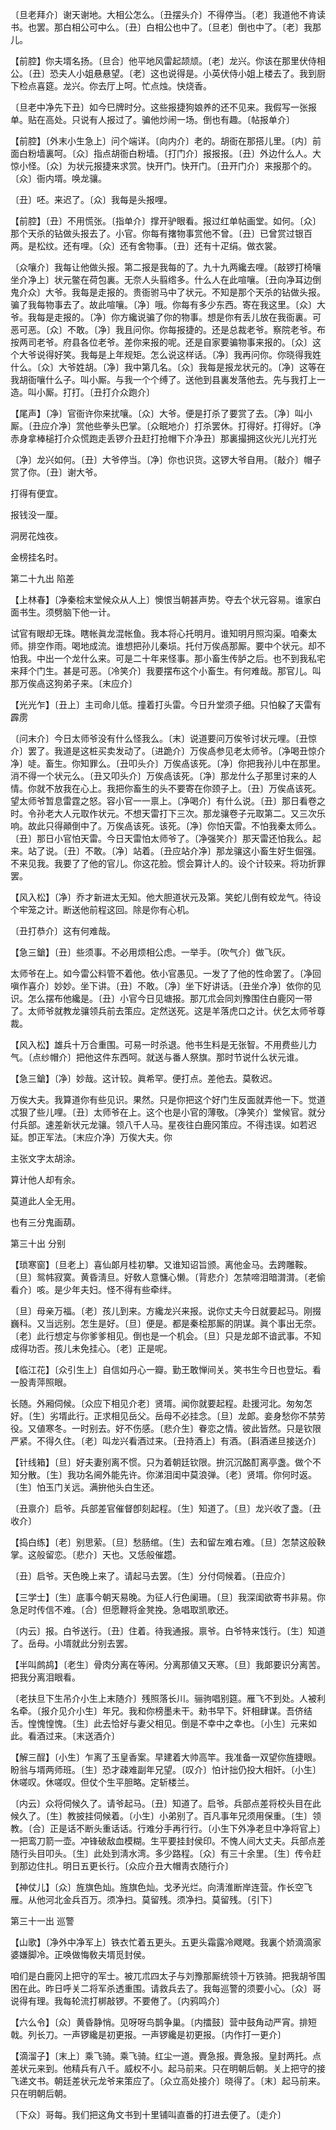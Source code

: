 <!-- { "loadSidebar": true } -->
〔旦老拜介〕谢天谢地。大相公怎么。〔丑摆头介〕不得停当。〔老〕我道他不肯读书。也罢。那白相公可中么。〔丑〕白相公也中了。〔旦老〕倒也中了。〔老〕我那儿。 

【前腔】你夫壻名扬。〔旦合〕他平地风雷起颉颃。〔老〕龙兴。你该在那里伏侍相公。〔丑〕恐夫人小姐悬悬望。〔老〕这也说得是。小英伏侍小姐上楼去了。我到厨下检点喜筵。龙兴。你去厅上呵。忙点烛。快烧香。

〔旦老中净先下丑〕如今巳牌时分。这些报捷狗娘养的还不见来。我假写一张报单。贴在高处。只说有人报过了。骗他炒闹一场。倒也有趣。〔帖报单介〕 

【前腔】〔外末小生急上〕问个端详。〔向内介〕老的。胡衙在那搭儿里。〔内〕前面白粉墙裏呵。〔众〕指点胡衙白粉墙。〔打门介〕报报报。〔丑〕外边什么人。大惊小怪。〔众〕为状元报捷来求赏。快开门。快开门。〔丑开门介〕来报那个的。〔众〕衙内壻。唤龙骧。

〔丑〕呸。来迟了。〔众〕我每是头报哩。 

【前腔】〔丑〕不用慌张。〔指单介〕撑开驴眼看。报过红单帖画堂。如何。〔众〕那个天杀的钻做头报去了。小官。你每有撦物事赏他不曾。〔丑〕已曾赏过银百两。是松纹。还有哩。〔众〕还有舍物事。〔丑〕还有十疋绢。做衣裳。

〔众嚷介〕我每让他做头报。第二报是我每的了。九十九两纔去哩。〔敲锣打椅嚷坐介净上〕状元鳖在荷包裏。无奈人头翦绺多。什么人在此喧嚷。〔丑向净耳边倒鬼介众〕大爷。我每是走报的。贵衙驸马中了状元。不知是那个天杀的钻做头报。骗了我每物事去了。故此喧嚷。〔净〕哦。你每有多少东西。寄在我这里。〔众〕大爷。我每是走报的。〔净〕你方纔说骗了你的物事。想是你有丢儿放在我衙裏。可恶可恶。〔众〕不敢。〔净〕我且问你。你每报捷的。还是总裁老爷。察院老爷。布按两司老爷。府县各位老爷。差你来报的呢。还是自家要骗物事来报的。〔众〕这个大爷说得好笑。我每是上年规矩。怎么说这样话。〔净〕我再问你。你晓得我姓什么。〔众〕大爷姓胡。〔净〕我中第几名。〔众〕我每是报龙状元的。〔净〕这等在我胡衙嚷什么子。叫小厮。与我一个个缚了。送他到县裏发落他去。先与我打上一造。叫小厮。打打。〔丑打介众跑介〕 

【尾声】〔净〕官衙许你来扰嚷。〔众〕大爷。便是打杀了要赏了去。〔净〕叫小厮。〔丑应介净〕赏他些拳头巴掌。〔众眠地介〕打杀罢休。打得好。打得好。〔净赤身拿棒槌打介众慌跑走丢锣介丑赶打抢帽下介净丑〕那裏撮拥这伙光儿光打光

〔净〕龙兴如何。〔丑〕大爷停当。〔净〕你也识货。这锣大爷自用。〔敲介〕帽子赏了你。〔丑〕谢大爷。 

打得有便宜。



报钱没一厘。

洞房花烛夜。



金榜挂名时。 

第二十九出
陷差

【上林春】〔净秦桧末堂候众从人上〕懊恨当朝甚声势。夺去个状元容易。谁家白面书生。须劈脑下他一计。

试官有眼却无珠。瞎帐眞龙混帐鱼。我本将心托明月。谁知明月照沟渠。咱秦太师。排空作雨。喝地成流。谁想把孙儿秦埙。托付万俟卨那厮。要中个状元。却不怕我。中出一个龙什么来。可是二十年来怪事。那小畜生传胪之后。也不到我私宅来拜个门生。甚是可恶。〔冷笑介〕我要摆布这个小畜生。有何难哉。那官儿。叫那万俟卨这狗弟子来。〔末应介〕 

【光光乍】〔丑上〕主司命儿低。撞着打头雷。今日升堂须子细。只怕躱了天雷有霹雳

〔问末介〕今日太师爷没有什么怪我么。〔末〕说道要问万俟爷讨状元哩。〔丑惊介〕罢了。我道是这桩买卖发动了。〔进跪介〕万俟卨参见老太师爷。〔净喝丑惊介净〕唗。畜生。你知罪么。〔丑叩头介〕万俟卨该死。〔净〕你把我孙儿中在那里。消不得一个状元么。〔丑又叩头介〕万俟卨该死。〔净〕那龙什么子那里讨来的人情。你就不放我在心上。我把你畜生的头不要寄在你颈子上。〔丑〕万俟卨该死。望太师爷暂息雷霆之怒。容小官一一禀上。〔净喝介〕有什么说。〔丑〕那日看卷之时。令孙老大人元取作状元。不想天雷打下三次。那龙骧卷子元取第二。又三次乐响。故此只得顚倒中了。万俟卨该死。该死。〔净〕你怕天雷。不怕我秦太师么。〔丑〕那日小官怕天雷。今日天雷怕太师爷了。〔净强笑介〕那天雷还怕我么。起来。站了说。〔丑〕不敢。〔净〕站着。〔丑应站介净〕那龙骧这小畜生好生倔强。不来见我。我要了了他的官儿。你这花脸。惯会算计人的。设个计较来。将功折罪罢。 

【风入松】〔净〕乔才新进太无知。他大胆道状元及第。笑蛇儿倒有蛟龙气。待设个牢笼之计。断送他前程这回。除是你有心机。

〔丑打恭介〕这有何难哉。 

【急三鎗】〔丑〕些须事。不必用烦相公虑。一举手。〔吹气介〕做飞灰。

太师爷在上。如今雷公料管不着他。依小官愚见。一发了了他的性命罢了。〔净回嗔作喜介〕妙妙。坐下讲。〔丑〕不敢。〔净〕坐下好讲话。〔丑坐介净〕依你的见识。怎么摆布他纔是。〔丑〕小官今日见塘报。那兀朮会同刘豫围住白鹿冈一带了。太师爷就教龙骧领兵前去策应。定然送死。这是羊落虎口之计。伏乞太师爷尊裁。 

【风入松】雄兵十万合重围。可易一时杀退。他书生料是无张智。不用费些儿力气。〔点纱帽介〕把他这件东西呵。就送与番人祭旗。那时节说什么状元谁。

【急三鎗】〔净〕妙哉。这计较。眞希罕。便打点。差他去。莫敎迟。

万俟大夫。我算道你有些见识。果然。只是你把这个好门生反面就弄他一下。觉道忒狠了些儿哩。〔丑〕太师爷在上。这个也是小官的薄敬。〔净笑介〕堂候官。就分付兵部。速差新状元龙骧。领八千人马。星夜往白鹿冈策应。不得违误。如若迟延。卽正军法。〔末应介净〕万俟大夫。你 

主张文字太胡涂。



算计他人却有余。

莫道此人全无用。



也有三分鬼画葫。 

第三十出
分别

【琐寒窗】〔旦老上〕喜仙郞月桂初攀。又谁知诏旨颁。离他金马。去跨雕鞍。〔旦〕鸳帏寂寞。黄昏淸旦。好敎人意慵心懒。〔背悲介〕怎禁啼泪暗潸潸。〔老偷看介〕咳。是少年夫妇。怪不得有些牵绊。

〔旦〕母亲万福。〔老〕孩儿到来。方纔龙兴来报。说你丈夫今日就要起马。刚掇巍科。又当远别。怎生是好。〔旦〕便是。都是秦桧那厮的阴谋。眞个事出无奈。〔老〕此行想定与你爹爹相见。倒也是一个机会。〔旦〕只是龙郞不谙武事。不知成得功否。孩儿未免挂心。〔老〕正是呢。 

【临江花】〔众引生上〕自信如丹心一瓣。勤王敢惮间关。笑书生今日也登坛。看一股靑萍照眼。

长随。外厢伺候。〔众应下相见介老〕贤壻。闻你就要起程。赴援河北。匆匆怎好。〔生〕劣壻此行。正求相见岳父。岳母不必挂念。〔旦〕龙郞。妾身愁你不禁劳役。又値寒冬。一时别去。好不伤感。〔悲介生〕眷恋之情。彼此皆然。只是钦限严紧。不得久住。〔老〕叫龙兴看酒过来。〔丑持酒上〕有酒。〔斟酒递旦接送介〕 

【针线箱】〔旦〕好夫妻别离不惯。只为着朝廷钦限。拚沉沉酩酊离亭盏。做个不知分散。〔生〕我功名阃外能先许。你涕泪闺中莫浪弹。〔老〕贤壻。你何时返。〔生〕怕玉门关远。满拚他头白生还。

〔丑禀介〕启爷。兵部差官催督卽刻起程。〔生〕知道了。〔旦〕龙兴收了盏。〔丑收介〕 

【捣白练】〔老〕别思萦。〔旦〕愁肠绾。〔生〕去和留左难右难。〔旦〕怎禁这般鞅掌。这般留恋。〔悲介〕天也。又恁般催趱。

〔丑〕启爷。天色晚上来了。请起马去罢。〔生〕分付伺候着。〔丑应介〕 

【三学士】〔生〕底事今朝天易晚。为征人行色阑珊。〔旦〕我深闺欲寄书非易。你急足时传信不难。〔合〕但愿鞭将金凳挽。急唱取凯歌还。

〔内云〕报。白爷送行。〔丑〕住着。待我通报。禀爷。白爷特来饯行。〔生〕知道了。岳母。小壻就此分别去罢。 

【半叫鹧鸪】〔老生〕骨肉分离在等闲。分离那値又天寒。〔旦〕我郞要识分离苦。把我分离泪眼看。

〔老扶旦下生吊介小生上末随介〕残照落长川。骊驹唱别筵。雁飞不到处。人被利名牵。〔报介见介小生〕年兄。我和你榜墨未干。勑书早下。奸相肆谋。吾侪结舌。惶愧惶愧。〔生〕此去恰好与妻父相见。倒是不幸中之幸也。〔小生〕元来如此。看酒过来。〔末送酒介〕 

【解三酲】〔小生〕乍离了玉皇香案。早建着大帅高竿。我准备一双望你旌捷眼。盼翁与壻两师班。〔生〕恐才疎难副年兄望。〔叹介〕怕计拙仍投大相奸。〔小生〕休嗟叹。休嗟叹。但仗个生平胆略。定斩楼兰。

〔内云〕众将伺候久了。请爷起马。〔丑〕知道了。启爷。兵部点差将校头目在此候久了。〔生〕教披挂伺候着。〔小生〕小弟别了。百凡事年兄须用保重。〔生〕领教。〔合〕正是话不断头重话话。行难分手再行行。〔小生下外净老旦中净将官上〕一把鸾刀箭一壶。冲锋破敌血模糊。生平要挂封侯印。不愧人间大丈夫。兵部点差随行头目叩头。〔生〕此处到淸水湾。多少路程。〔众〕有三十余里。〔生〕传令赶到那边住扎。明日五更长行。〔众应介丑大帽靑衣随行介〕 

【神仗儿】〔众〕旌旗色灿。旌旗色灿。戈矛光烂。向淸淮断岸连营。作长空飞雁。从他河北金兵百万。须净扫。莫留残。须净扫。莫留残。〔引下〕 

第三十一出
巡警

【山歌】〔净外中净军上〕铁衣忙着五更头。五更头霜露冷飕飕。我裏个娇滴滴家婆嫌脚冷。正唤做悔敎夫壻觅封侯。

咱们是白鹿冈上把守的军士。被兀朮四太子与刘豫那厮统领十万铁骑。把我胡爷围困在此。昨日呼关二将军杀透重围。请救兵去了。我每巡警的须要小心。〔众〕哥说得有理。我每轮流打梆敲锣。不要倦了。〔内鸦鸣介〕 

【六么令】〔众〕黄昏静悄。见呀呀鸟鹊争巢。〔内擂鼓〕营中鼓角动严宵。排短戟。列长刀。一声锣纔是初更报。一声锣纔是初更报。〔内作打一更介〕 

【滴溜子】〔末上〕乘飞骑。乘飞骑。红尘一道。賷急报。賷急报。皇封两托。点差状元来到。他精兵有八千。威权不小。起马前来。只在明朝后朝。关上把守的接飞递文书。朝廷差状元龙爷来策应了。〔众立高处接介〕晓得了。〔末〕起马前来。只在明朝后朝。

〔下众〕哥每。我们把这角文书到十里铺叫直番的打进去便了。〔走介〕 

